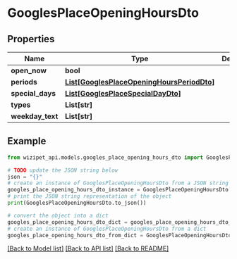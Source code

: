 # GooglesPlaceOpeningHoursDto


## Properties

Name | Type | Description | Notes
------------ | ------------- | ------------- | -------------
**open_now** | **bool** |  | [optional] 
**periods** | [**List[GooglesPlaceOpeningHoursPeriodDto]**](GooglesPlaceOpeningHoursPeriodDto.md) |  | [optional] 
**special_days** | [**List[GooglesPlaceSpecialDayDto]**](GooglesPlaceSpecialDayDto.md) |  | [optional] 
**types** | **List[str]** |  | [optional] 
**weekday_text** | **List[str]** |  | [optional] 

## Example

```python
from wizipet_api.models.googles_place_opening_hours_dto import GooglesPlaceOpeningHoursDto

# TODO update the JSON string below
json = "{}"
# create an instance of GooglesPlaceOpeningHoursDto from a JSON string
googles_place_opening_hours_dto_instance = GooglesPlaceOpeningHoursDto.from_json(json)
# print the JSON string representation of the object
print(GooglesPlaceOpeningHoursDto.to_json())

# convert the object into a dict
googles_place_opening_hours_dto_dict = googles_place_opening_hours_dto_instance.to_dict()
# create an instance of GooglesPlaceOpeningHoursDto from a dict
googles_place_opening_hours_dto_from_dict = GooglesPlaceOpeningHoursDto.from_dict(googles_place_opening_hours_dto_dict)
```
[[Back to Model list]](../README.md#documentation-for-models) [[Back to API list]](../README.md#documentation-for-api-endpoints) [[Back to README]](../README.md)


